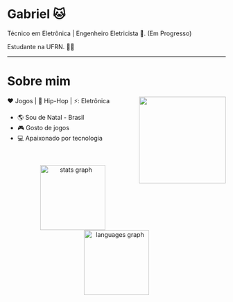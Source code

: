 



# Gabriel 🐱
<p align="left">
Técnico em Eletrônica | Engenheiro Eletricista 🔌. (Em Progresso)

Estudante na UFRN. :man_technologist: </p>

---
# Sobre mim
<img align="right" width="200" height="200" src="https://media.tenor.com/j14S2jclUA8AAAAC/street-fighter-sf3.gif"> 

:heart: Jogos | :black_heart: Hip-Hop | ⚡: Eletrônica

- :earth_americas: Sou de Natal - Brasil <br> 
- :video_game: Gosto de jogos
- 💻 Apaixonado por tecnologia 

<br> 
<br>
<div align="center">
  <img src="https://github-readme-stats.vercel.app/api?username=flagelindo&hide_title=false&hide_rank=false&show_icons=true&include_all_commits=true&count_private=true&disable_animations=false&theme=dracula&locale=en&hide_border=false&order=1" height="150" alt="stats graph"  />
  <img src="https://github-readme-stats.vercel.app/api/top-langs?username=flagelindo&locale=en&hide_title=false&layout=compact&card_width=320&langs_count=5&theme=dracula&hide_border=false&order=2" height="150" alt="languages graph"  />
</div>

